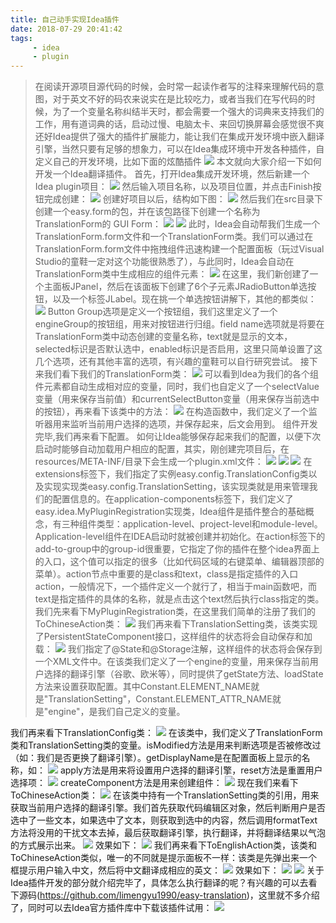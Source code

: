 ```yaml
---
title: 自己动手实现Idea插件
date: 2018-07-29 20:41:42
tags:
     - idea
     - plugin
---
```

>在阅读开源项目源代码的时候，会时常一起读作者写的注释来理解代码的意图，对于英文不好的码农来说实在是比较吃力，或者当我们在写代码的时候，为了一个变量名称纠结半天时，都会需要一个强大的词典来支持我们的工作，用有道词典的话，启动过慢、电脑太卡、来回切换屏幕会感觉很不爽还好Idea提供了强大的插件扩展能力，能让我们在集成开发环境中嵌入翻译引擎，当然只要有足够的想象力，可以在Idea集成环境中开发各种插件，自定义自己的开发环境，比如下面的炫酷插件
![](img/1.gif)
本文就向大家介绍一下如何开发一个Idea翻译插件。
首先，打开Idea集成开发环境，然后新建一个Idea plugin项目：
![](img/2.jpg)
然后输入项目名称，以及项目位置，并点击Finish按钮完成创建：
![](img/3.jpg)
创建好项目以后，结构如下图：
![](img/4.jpg)
然后我们在src目录下创建一个easy.form的包，并在该包路径下创建一个名称为TranslationForm的 GUI Form：
![](img/5.jpg)
![](img/6.jpg)
此时，Idea会自动帮我们生成一个TranslationForm.form文件和一个TranslationForm类。我们可以通过在TranslationForm.form文件中拖拽组件迅速构建一个配置面板（玩过Visual Studio的童鞋一定对这个功能很熟悉了），与此同时，Idea会自动在TranslationForm类中生成相应的组件元素：
![](img/7.jpg)
在这里，我们新创建了一个主面板JPanel，然后在该面板下创建了6个子元素JRadioButton单选按钮，以及一个标签JLabel。现在挑一个单选按钮讲解下，其他的都类似：
![](img/8.jpg)
Button Group选项是定义一个按钮组，我们这里定义了一个engineGroup的按钮组，用来对按钮进行归组。field name选项就是将要在TranslationForm类中动态创建的变量名称，text就是显示的文本，selected标识是否默认选中，enabled标识是否启用，这里只简单设置了这几个选项，还有其他丰富的选项，有兴趣的童鞋可以自行研究尝试。
接下来我们看下我们的TranslationForm类：
![](img/9.jpg)
可以看到Idea为我们的各个组件元素都自动生成相对应的变量，同时，我们也自定义了一个selectValue变量（用来保存当前值）和currentSelectButton变量（用来保存当前选中的按钮），再来看下该类中的方法：
![](img/10.jpg)
在构造函数中，我们定义了一个监听器用来监听当前用户选择的选项，并保存起来，后文会用到。
组件开发完毕,我们再来看下配置。
如何让Idea能够保存起来我们的配置，以便下次启动时能够自动加载用户相应的配置，其实，刚创建完项目后，在resources/META-INF/目录下会生成一个plugin.xml文件：
![](img/11.jpg)
![](img/12.jpg)
![](img/13.jpg)
在extensions标签下，我们指定了实例easy.config.TranslationConfig类以及实现实现类easy.config.TranslationSetting，该实现类就是用来管理我们的配置信息的。在application-components标签下，我们定义了easy.idea.MyPluginRegistration实现类，Idea组件是插件整合的基础概念，有三种组件类型：application-level、project-level和module-level。 Application-level组件在IDEA启动时就被创建并初始化。在action标签下的add-to-group中的group-id很重要，它指定了你的插件在整个idea界面上的入口，这个值可以指定的很多（比如代码区域的右键菜单、编辑器顶部的菜单）。action节点中重要的是class和text，class是指定插件的入口action，一般情况下，一个插件定义一个就行了，相当于main函数吧，而text是指定插件的具体的名称，就是点击这个text然后执行class指定的类。
我们先来看下MyPluginRegistration类，在这里我们简单的注册了我们的ToChineseAction类：
![](img/14.jpg)
我们再来看下TranslationSetting类，该类实现了PersistentStateComponent接口，这样组件的状态将会自动保存和加载：
![](img/15.jpg)
我们指定了@State和@Storage注解，这样组件的状态将会保存到一个XML文件中。在该类我们定义了一个engine的变量，用来保存当前用户选择的翻译引擎（谷歌、欧米等），同时提供了getState方法、loadState方法来设置获取配置。其中Constant.ELEMENT_NAME就是"TranslationSetting"，Constant.ELEMENT_ATTR_NAME就是"engine"，是我们自己定义的变量。

我们再来看下TranslationConfig类：
![](img/16.jpg)
在该类中，我们定义了TranslationForm类和TranslationSetting类的变量。isModified方法是用来判断选项是否被修改过（如：我们是否更换了翻译引擎）。getDisplayName是在配置面板上显示的名称，如：
![](img/17.jpg)
apply方法是用来将设置用户选择的翻译引擎，reset方法是重置用户选择项：
![](img/18.jpg)
createComponent方法是用来创建组件：
![](img/19.jpg)
现在我们来看下ToChineseAction类：
![](img/20.jpg)
在该类中持有一个TranslationSetting类的引用，用来获取当前用户选择的翻译引擎。我们首先获取代码编辑区对象，然后判断用户是否选中了一些文本，如果选中了文本，则获取到选中的内容，然后调用formatText方法将没用的干扰文本去掉，最后获取翻译引擎，执行翻译，并将翻译结果以气泡的方式展示出来。
![](img/21.jpg)
效果如下：
![](img/22.jpg)
我们再来看下ToEnglishAction类，该类和ToChineseAction类似，唯一的不同就是提示面板不一样：该类是先弹出来一个框提示用户输入中文，然后将中文翻译成相应的英文：
![](img/23.jpg)
效果如下：
![](img/24.jpg)
![](img/25.jpg)
关于Idea插件开发的部分就介绍完毕了，具体怎么执行翻译的呢？有兴趣的可以去看下源码(https://github.com/limengyu1990/easy-translation)，这里就不多介绍了，同时可以去Idea官方插件库中下载该插件试用：
![](img/26.jpg)
